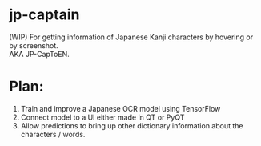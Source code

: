 # jp-captain
(WIP) For getting information of Japanese Kanji characters by hovering or by screenshot.  
AKA JP-CapToEN.

# Plan:

1. Train and improve a Japanese OCR model using TensorFlow
2. Connect model to a UI either made in QT or PyQT
3. Allow predictions to bring up other dictionary information about the characters / words.

